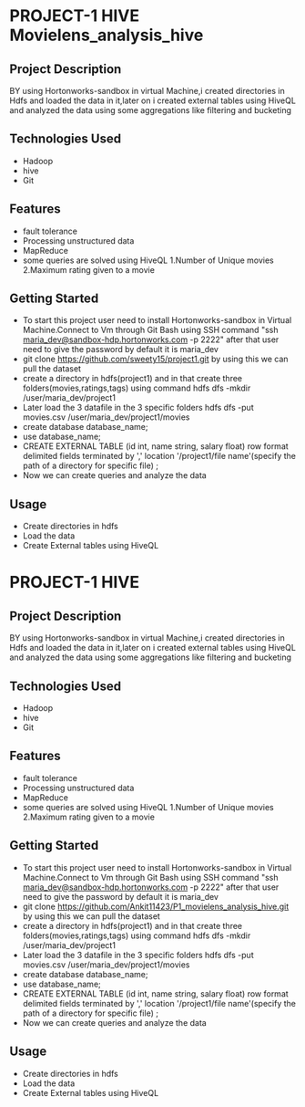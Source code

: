 # PROJECT-1 HIVE Movielens_analysis_hive
## Project Description
BY using Hortonworks-sandbox in virtual Machine,i created directories in Hdfs and loaded the data in it,later on i created external tables using HiveQL and
analyzed the data using some aggregations like filtering and bucketing
## Technologies Used
* Hadoop
* hive
* Git
## Features
* fault tolerance
* Processing unstructured data
* MapReduce
* some queries are solved using HiveQL
 1.Number of Unique movies
 2.Maximum rating given to a movie
## Getting Started
* To start this project user need to install Hortonworks-sandbox in Virtual Machine.Connect to Vm through Git Bash using SSH command "ssh maria_dev@sandbox-hdp.hortonworks.com -p 2222" after that user need to give the password by default it is maria_dev 
* git clone https://github.com/sweety15/project1.git by using this we can pull the dataset 
* create a directory in hdfs(project1) and in that create three folders(movies,ratings,tags) using command hdfs dfs -mkdir /user/maria_dev/project1
* Later load the 3 datafile in the 3 specific folders hdfs dfs -put movies.csv /user/maria_dev/project1/movies
* create database database_name;
* use database_name;
* CREATE EXTERNAL TABLE <file name> (id int, name string, salary float)
  row format delimited
  fields terminated by ','
  location '/project1/file name'(specify the path of a directory for specific file) ;
* Now we can create queries and analyze the data
## Usage
* Create directories in hdfs
* Load the data
* Create External tables using HiveQL

# PROJECT-1 HIVE
## Project Description
BY using Hortonworks-sandbox in virtual Machine,i created directories in Hdfs and loaded the data in it,later on i created external tables using HiveQL and
analyzed the data using some aggregations like filtering and bucketing
## Technologies Used
* Hadoop
* hive
* Git
## Features
* fault tolerance
* Processing unstructured data
* MapReduce
* some queries are solved using HiveQL
 1.Number of Unique movies
 2.Maximum rating given to a movie
## Getting Started
* To start this project user need to install Hortonworks-sandbox in Virtual Machine.Connect to Vm through Git Bash using SSH command "ssh maria_dev@sandbox-hdp.hortonworks.com -p 2222" after that user need to give the password by default it is maria_dev 
* git clone https://github.com/Ankit11423/P1_movielens_analysis_hive.git by using this we can pull the dataset 
* create a directory in hdfs(project1) and in that create three folders(movies,ratings,tags) using command hdfs dfs -mkdir /user/maria_dev/project1
* Later load the 3 datafile in the 3 specific folders hdfs dfs -put movies.csv /user/maria_dev/project1/movies
* create database database_name;
* use database_name;
* CREATE EXTERNAL TABLE <file name> (id int, name string, salary float)
  row format delimited
  fields terminated by ','
  location '/project1/file name'(specify the path of a directory for specific file) ;
* Now we can create queries and analyze the data
## Usage
* Create directories in hdfs
* Load the data
* Create External tables using HiveQL


